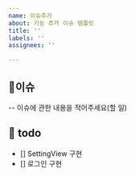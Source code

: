 ```yaml
---
name: 이슈추가
about: 기능 추가 이슈 템플릿
title: ''
labels: ''
assignees: ''

---
```


## 📍이슈
-- 이슈에 관한 내용을 적어주세요(할 일)

##  🐯 todo
- [] SettingView 구현
- [] 로그인 구현
